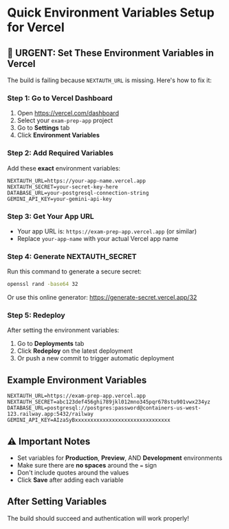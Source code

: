 # Quick Environment Variables Setup for Vercel

## 🚨 URGENT: Set These Environment Variables in Vercel

The build is failing because `NEXTAUTH_URL` is missing. Here's how to fix it:

### Step 1: Go to Vercel Dashboard
1. Open https://vercel.com/dashboard
2. Select your `exam-prep-app` project
3. Go to **Settings** tab
4. Click **Environment Variables**

### Step 2: Add Required Variables

Add these **exact** environment variables:

```
NEXTAUTH_URL=https://your-app-name.vercel.app
NEXTAUTH_SECRET=your-secret-key-here
DATABASE_URL=your-postgresql-connection-string
GEMINI_API_KEY=your-gemini-api-key
```

### Step 3: Get Your App URL
- Your app URL is: `https://exam-prep-app.vercel.app` (or similar)
- Replace `your-app-name` with your actual Vercel app name

### Step 4: Generate NEXTAUTH_SECRET
Run this command to generate a secure secret:
```bash
openssl rand -base64 32
```

Or use this online generator: https://generate-secret.vercel.app/32

### Step 5: Redeploy
After setting the environment variables:
1. Go to **Deployments** tab
2. Click **Redeploy** on the latest deployment
3. Or push a new commit to trigger automatic deployment

## Example Environment Variables

```env
NEXTAUTH_URL=https://exam-prep-app.vercel.app
NEXTAUTH_SECRET=abc123def456ghi789jkl012mno345pqr678stu901vwx234yz
DATABASE_URL=postgresql://postgres:password@containers-us-west-123.railway.app:5432/railway
GEMINI_API_KEY=AIzaSyBxxxxxxxxxxxxxxxxxxxxxxxxxxxxxxx
```

## ⚠️ Important Notes

- Set variables for **Production**, **Preview**, AND **Development** environments
- Make sure there are **no spaces** around the `=` sign
- Don't include quotes around the values
- Click **Save** after adding each variable

## After Setting Variables

The build should succeed and authentication will work properly!
